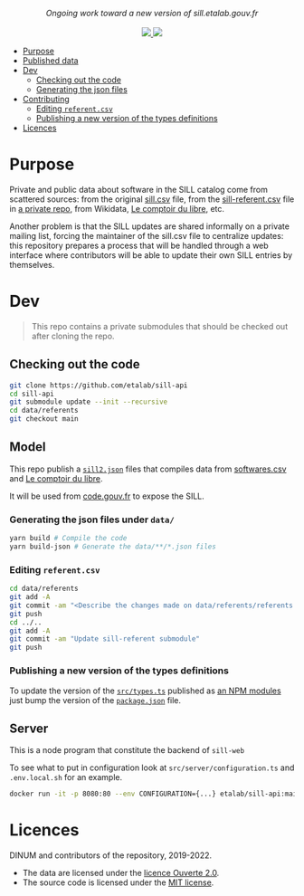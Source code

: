 <p align="center">
    <i>Ongoing work toward a new version of sill.etalab.gouv.fr</i>
    <br>
    <br>
    <a href="https://github.com/etalab/sill-api/actions">
      <img src="https://github.com/etalab/sill-api/workflows/ci/badge.svg?branch=main">
    </a>
    <a href="https://github.com/etalab/sill#licence">
      <img src="https://img.shields.io/npm/l/sillfr">
    </a>
</p>

-   [Purpose](#purpose)
-   [Published data](#published-data)
-   [Dev](#dev)
    -   [Checking out the code](#checking-out-the-code)
    -   [Generating the json files](#generating-the-json-files)
-   [Contributing](#contributing)
    -   [Editing `referent.csv`](#editing-referentcsv)
    -   [Publishing a new version of the types definitions](#publishing-a-new-version-of-the-types-definitions)
-   [Licences](#licences)

# Purpose

Private and public data about software in the SILL catalog come from scattered sources: from the original [sill.csv](data/softwares/sill.csv) file,
from the [sill-referent.csv](https://github.com/etalab/sill-referents/blob/main/referents.csv) file in [a private repo](https://github.com/etalab/sill-referents), from Wikidata, [Le comptoir du libre](https://comptoir-du-libre.org/), etc.

Another problem is that the SILL updates are shared informally on a private mailing list, forcing the maintainer of the sill.csv file to centralize updates: this
repository prepares a process that will be handled through a web interface where contributors will be able to update their own SILL entries by themselves.

# Dev

> This repo contains a private submodules that should be
> checked out after cloning the repo.

## Checking out the code

```bash
git clone https://github.com/etalab/sill-api
cd sill-api
git submodule update --init --recursive
cd data/referents
git checkout main
```

## Model

This repo publish a [`sill2.json`](https://code.gouv.fr/data/sill2.json) files that compiles data from [softwares.csv](data/softwares/softwares.csv)
and [Le comptoir du libre](https://comptoir-du-libre.org/).

It will be used from [code.gouv.fr](https://code.gouv.fr/) to expose the SILL.

### Generating the json files under `data/`

```bash
yarn build # Compile the code
yarn build-json # Generate the data/**/*.json files
```

### Editing `referent.csv`

```bash
cd data/referents
git add -A
git commit -am "<Describe the changes made on data/referents/referents.csv>"
git push
cd ../..
git add -A
git commit -am "Update sill-referent submodule"
git push
```

### Publishing a new version of the types definitions

To update the version of the [`src/types.ts`](/src/types.ts) published
as [an NPM modules](https://www.npmjs.com/package/sillfr) just bump the version
of the [`package.json`](/package.json) file.

## Server

This is a node program that constitute the backend of `sill-web`

To see what to put in configuration look at `src/server/configuration.ts` and `.env.local.sh` for an example.

```bash
docker run -it -p 8080:80 --env CONFIGURATION={...} etalab/sill-api:main
```

# Licences

DINUM and contributors of the repository, 2019-2022.

-   The data are licensed under the [licence Ouverte 2.0](LICENSES/LICENSE.Etalab-2.0.md).
-   The source code is licensed under the [MIT license](LICENSES/LICENSE.MIT.md).
